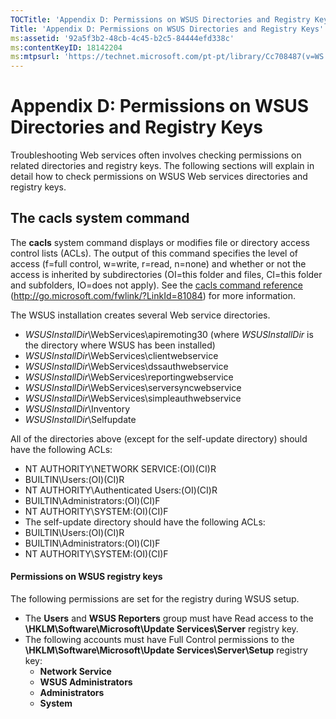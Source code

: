 ```yaml
---
TOCTitle: 'Appendix D: Permissions on WSUS Directories and Registry Keys'
Title: 'Appendix D: Permissions on WSUS Directories and Registry Keys'
ms:assetid: '92a5f3b2-48cb-4c45-b2c5-84444efd338c'
ms:contentKeyID: 18142204
ms:mtpsurl: 'https://technet.microsoft.com/pt-pt/library/Cc708487(v=WS.10)'
---
```


Appendix D: Permissions on WSUS Directories and Registry Keys
=============================================================

Troubleshooting Web services often involves checking permissions on related directories and registry keys. The following sections will explain in detail how to check permissions on WSUS Web services directories and registry keys.

The cacls system command
------------------------

The **cacls** system command displays or modifies file or directory access control lists (ACLs). The output of this command specifies the level of access (f=full control, w=write, r=read, n=none) and whether or not the access is inherited by subdirectories (OI=this folder and files, CI=this folder and subfolders, IO=does not apply). See the [cacls command reference](http://go.microsoft.com/fwlink/?linkid=81084) (http://go.microsoft.com/fwlink/?LinkId=81084) for more information.

The WSUS installation creates several Web service directories.

-   *WSUSInstallDir*\\WebServices\\apiremoting30 (where *WSUSInstallDir* is the directory where WSUS has been installed)
-   *WSUSInstallDir*\\WebServices\\clientwebservice
-   *WSUSInstallDir*\\WebServices\\dssauthwebservice
-   *WSUSInstallDir*\\WebServices\\reportingwebservice
-   *WSUSInstallDir*\\WebServices\\serversyncwebservice
-   *WSUSInstallDir*\\WebServices\\simpleauthwebservice
-   *WSUSInstallDir*\\Inventory
-   *WSUSInstallDir*\\Selfupdate

All of the directories above (except for the self-update directory) should have the following ACLs:

-   NT AUTHORITY\\NETWORK SERVICE:(OI)(CI)R
-   BUILTIN\\Users:(OI)(CI)R
-   NT AUTHORITY\\Authenticated Users:(OI)(CI)R
-   BUILTIN\\Administrators:(OI)(CI)F
-   NT AUTHORITY\\SYSTEM:(OI)(CI)F
-   The self-update directory should have the following ACLs:
-   BUILTIN\\Users:(OI)(CI)R
-   BUILTIN\\Administrators:(OI)(CI)F
-   NT AUTHORITY\\SYSTEM:(OI)(CI)F

#### Permissions on WSUS registry keys

The following permissions are set for the registry during WSUS setup.

-   The **Users** and **WSUS Reporters** group must have Read access to the **\\HKLM\\Software\\Microsoft\\Update Services\\Server** registry key.
-   The following accounts must have Full Control permissions to the **\\HKLM\\Software\\Microsoft\\Update Services\\Server\\Setup** registry key:
    -   **Network Service**
    -   **WSUS Administrators**
    -   **Administrators**
    -   **System**
